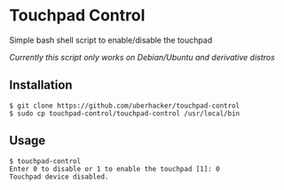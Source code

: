 # Touchpad Control
Simple bash shell script to enable/disable the touchpad

*Currently this script only works on Debian/Ubuntu and derivative distros*

## Installation
```
$ git clone https://github.com/uberhacker/touchpad-control
$ sudo cp touchpad-control/touchpad-control /usr/local/bin
```

## Usage
```
$ touchpad-control
Enter 0 to disable or 1 to enable the touchpad [1]: 0
Touchpad device disabled.
```
